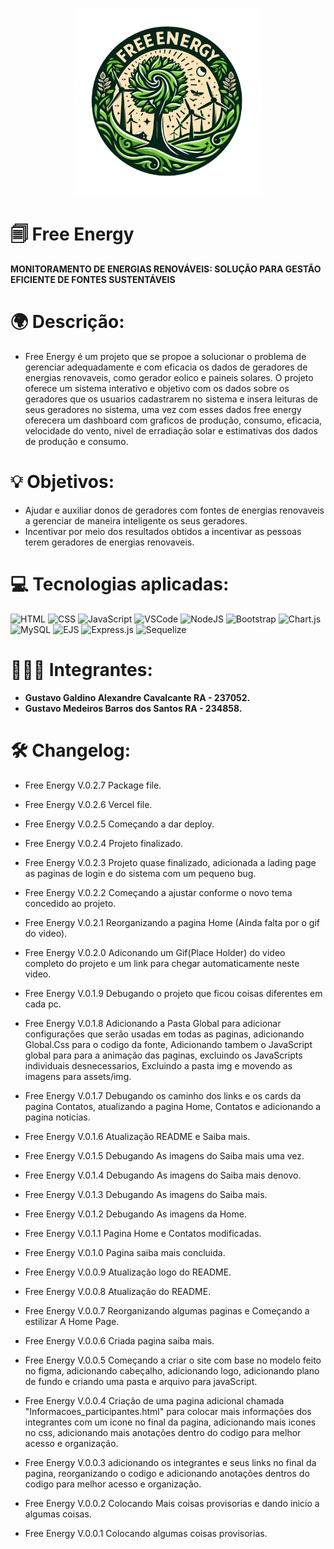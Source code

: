 <p align="center">
<img src="./public/img/logo.png" width="300"/>
</p>

# 🗐 Free Energy

**MONITORAMENTO DE ENERGIAS RENOVÁVEIS: SOLUÇÃO PARA GESTÃO EFICIENTE DE FONTES SUSTENTÁVEIS**

# 🌍 Descrição:

-   Free Energy é um projeto que se propoe a solucionar o problema de gerenciar adequadamente e com eficacia os dados de geradores de energias renovaveis, como gerador eolico e paineis solares. O projeto oferece um sistema interativo e objetivo com os dados sobre os geradores que os usuarios cadastrarem no sistema e insera leituras de seus geradores no sistema, uma vez com esses dados free energy oferecera um dashboard com graficos de produção, consumo, eficacia, velocidade do vento, nivel de erradiação solar e estimativas dos dados de produção e consumo.

# 💡 Objetivos:

-   Ajudar e auxiliar donos de geradores com fontes de energias renovaveis a gerenciar de maneira inteligente os seus geradores.
-   Incentivar por meio dos resultados obtidos a incentivar as pessoas terem geradores de energias renovaveis.

# 💻 Tecnologias aplicadas:

![HTML](https://img.shields.io/badge/HTML-%23E44D26?style=for-the-badge&logo=html5&logoColor=white) ![CSS](https://img.shields.io/badge/CSS-%231572B6?style=for-the-badge&logo=css3&logoColor=white) ![JavaScript](https://img.shields.io/badge/JavaScript-%23F7DF1E?style=for-the-badge&logo=javascript&logoColor=black) ![VSCode](https://img.shields.io/badge/VSCode-%23007ACC?style=for-the-badge&logo=visual-studio-code&logoColor=white) ![NodeJS](https://img.shields.io/badge/node.js-6DA55F?style=for-the-badge&logo=node.js&logoColor=white) ![Bootstrap](https://img.shields.io/badge/bootstrap-%238511FA.svg?style=for-the-badge&logo=bootstrap&logoColor=white) ![Chart.js](https://img.shields.io/badge/chart.js-F5788D.svg?style=for-the-badge&logo=chart.js&logoColor=white) ![MySQL](https://img.shields.io/badge/mysql-4479A1.svg?style=for-the-badge&logo=mysql&logoColor=white) ![EJS](https://img.shields.io/badge/ejs-%23B4CA65.svg?style=for-the-badge&logo=ejs&logoColor=black) ![Express.js](https://img.shields.io/badge/express.js-%23404d59.svg?style=for-the-badge&logo=express&logoColor=%2361DAFB) ![Sequelize](https://img.shields.io/badge/Sequelize-52B0E7?style=for-the-badge&logo=Sequelize&logoColor=white)

# 👨🏻‍💻 Integrantes:

-   **Gustavo Galdino Alexandre Cavalcante RA - 237052.**
-   **Gustavo Medeiros Barros dos Santos RA - 234858.**

# 🛠️ Changelog:

-   Free Energy V.0.2.7 Package file.

-   Free Energy V.0.2.6 Vercel file.

-   Free Energy V.0.2.5 Começando a dar deploy.

-   Free Energy V.0.2.4 Projeto finalizado.

-   Free Energy V.0.2.3 Projeto quase finalizado, adicionada a lading page as paginas de login e do sistema com um pequeno bug.

-   Free Energy V.0.2.2 Começando a ajustar conforme o novo tema concedido ao projeto.

-   Free Energy V.0.2.1 Reorganizando a pagina Home (Ainda falta por o gif do video).

-   Free Energy V.0.2.0 Adiconando um Gif(Place Holder) do video completo do projeto e um link para chegar automaticamente neste video.

-   Free Energy V.0.1.9 Debugando o projeto que ficou coisas diferentes em cada pc.

-   Free Energy V.0.1.8 Adicionando a Pasta Global para adicionar configurações que serão usadas em todas as paginas, adicionando Global.Css para o codigo da fonte, Adicionando tambem o JavaScript global para para a animação das paginas, excluindo os JavaScripts individuais desnecessarios, Excluindo a pasta img e movendo as imagens para assets/img.

-   Free Energy V.0.1.7 Debugando os caminho dos links e os cards da pagina Contatos, atualizando a pagina Home, Contatos e adicionando a pagina noticias.

-   Free Energy V.0.1.6 Atualização README e Saiba mais.

-   Free Energy V.0.1.5 Debugando As imagens do Saiba mais uma vez.

-   Free Energy V.0.1.4 Debugando As imagens do Saiba mais denovo.

-   Free Energy V.0.1.3 Debugando As imagens do Saiba mais.

-   Free Energy V.0.1.2 Debugando As imagens da Home.

-   Free Energy V.0.1.1 Pagina Home e Contatos modificadas.

-   Free Energy V.0.1.0 Pagina saiba mais concluida.

-   Free Energy V.0.0.9 Atualização logo do README.

-   Free Energy V.0.0.8 Atualização do README.

-   Free Energy V.0.0.7 Reorganizando algumas paginas e Começando a estilizar A Home Page.

-   Free Energy V.0.0.6 Criada pagina saiba mais.

-   Free Energy V.0.0.5 Começando a criar o site com base no modelo feito no figma, adicionando cabeçalho, adicionando logo, adicionando plano de fundo e criando uma pasta e arquivo para javaScript.

-   Free Energy V.0.0.4 Criação de uma pagina adicional chamada "Informacoes_participantes.html" para colocar mais informações dos integrantes com um icone no final da pagina, adicionando mais icones no css, adicionando mais anotações dentro do codigo para melhor acesso e organização.

-   Free Energy V.0.0.3 adicionando os integrantes e seus links no final da pagina, reorganizando o codigo e adicionando anotações dentros do codigo para melhor acesso e organização.

-   Free Energy V.0.0.2 Colocando Mais coisas provisorias e dando inicio a algumas coisas.

-   Free Energy V.0.0.1 Colocando algumas coisas provisorias.
